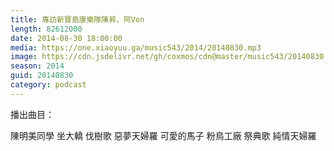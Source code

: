 ```yaml
---
title: 專訪新寶島康樂隊陳昇、阿Von
length: 82612000
date: 2014-08-30 18:00:00
media: https://one.xiaoyuu.ga/music543/2014/20140830.mp3
image: https://cdn.jsdelivr.net/gh/coxmos/cdn@master/music543/20140830.jpg
season: 2014
guid: 20140830
category: podcast
---
```


播出曲目：

陳明美同學
坐大轎
伐樹歌
惡夢天婦羅
可愛的馬子
粉鳥工廠
祭典歌
純情天婦羅
